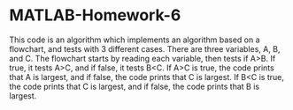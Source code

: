 # MATLAB-Homework-6
This code is an algorithm which implements an algorithm based on a flowchart, and tests with 3 different cases. There are three variables, A, B, and C. The flowchart starts by reading each variable, then tests if A>B. If true, it tests A>C, and if false, it tests B<C. If A>C is true, the code prints that A is largest, and if false, the code prints that C is largest. If B<C is true, the code prints that C is largest, and if false, the code prints that B is largest.
